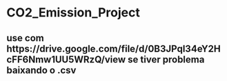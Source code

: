 # CO2_Emission_Project
<h2>use com https://drive.google.com/file/d/0B3JPql34eY2HcFF6Nmw1UU5WRzQ/view se tiver problema baixando o .csv<h2>
